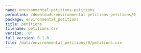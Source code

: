 ```yaml
---
name: environmental-petitions-petitions
permalink: /downloads/environmental-petitions-petitions/0
package: environmental_petitions
title: petitions
filename: petitions.csv
version: '0'
full_version: 0.1.0
file: /data/environmental_petitions/0/petitions.csv
---
```

